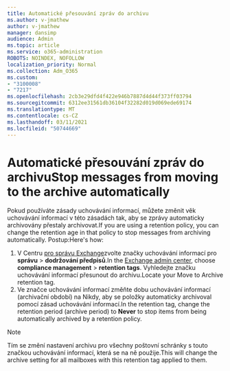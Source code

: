 ```yaml
---
title: Automatické přesouvání zpráv do archivu
ms.author: v-jmathew
author: v-jmathew
manager: dansimp
audience: Admin
ms.topic: article
ms.service: o365-administration
ROBOTS: NOINDEX, NOFOLLOW
localization_priority: Normal
ms.collection: Adm_O365
ms.custom:
- "3100008"
- "7217"
ms.openlocfilehash: 2cb3e29dfd4f422e946b7887d4d44f373ff03794
ms.sourcegitcommit: 6312ee31561db36104f32282d019d069ede69174
ms.translationtype: MT
ms.contentlocale: cs-CZ
ms.lasthandoff: 03/11/2021
ms.locfileid: "50744669"
---
```

# <a name="stop-messages-from-moving-to-the-archive-automatically"></a><span data-ttu-id="e464c-102">Automatické přesouvání zpráv do archivu</span><span class="sxs-lookup"><span data-stu-id="e464c-102">Stop messages from moving to the archive automatically</span></span>

<span data-ttu-id="e464c-103">Pokud používáte zásady uchovávání informací, můžete změnit věk uchovávání informací v této zásadách tak, aby se zprávy automaticky archivovány přestaly archivovat.</span><span class="sxs-lookup"><span data-stu-id="e464c-103">If you are using a retention policy, you can change the retention age in that policy to stop messages from archiving automatically.</span></span> <span data-ttu-id="e464c-104">Postup:</span><span class="sxs-lookup"><span data-stu-id="e464c-104">Here's how:</span></span>

1. <span data-ttu-id="e464c-105">V Centru [pro správu Exchange](https://go.microsoft.com/fwlink/?linkid=2059104)zvolte značky uchovávání informací pro **správu**  >  **dodržování předpisů**.</span><span class="sxs-lookup"><span data-stu-id="e464c-105">In the [Exchange admin center](https://go.microsoft.com/fwlink/?linkid=2059104), choose **compliance management** > **retention tags**.</span></span> <span data-ttu-id="e464c-106">Vyhledejte značku uchovávání informací přesunout do archivu.</span><span class="sxs-lookup"><span data-stu-id="e464c-106">Locate your Move to Archive retention tag.</span></span>
2. <span data-ttu-id="e464c-107">Ve značce uchovávání informací změňte dobu  uchovávání informací (archivační období) na Nikdy, aby se položky automaticky archivoval pomocí zásad uchovávání informací.</span><span class="sxs-lookup"><span data-stu-id="e464c-107">In the retention tag, change the retention period (archive period) to **Never** to stop items from being automatically archived by a retention policy.</span></span>

> [!NOTE]
> <span data-ttu-id="e464c-108">Tím se změní nastavení archivu pro všechny poštovní schránky s touto značkou uchovávání informací, která se na ně použije.</span><span class="sxs-lookup"><span data-stu-id="e464c-108">This will change the archive setting for all mailboxes with this retention tag applied to them.</span></span>

